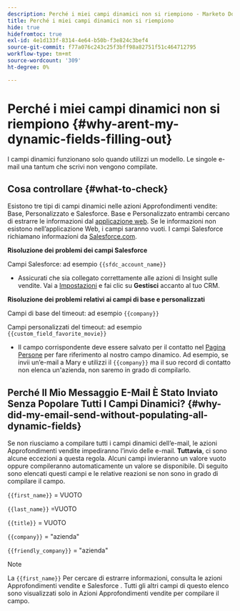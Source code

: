 ```yaml
---
description: Perché i miei campi dinamici non si riempiono - Marketo Docs - Documentazione del prodotto
title: Perché i miei campi dinamici non si riempiono
hide: true
hidefromtoc: true
exl-id: 4e1d133f-8314-4e64-b50b-f3e824c3bef4
source-git-commit: f77a076c243c25f3bff98a82751f51c464712795
workflow-type: tm+mt
source-wordcount: '309'
ht-degree: 0%

---
```


# Perché i miei campi dinamici non si riempiono {#why-arent-my-dynamic-fields-filling-out}

I campi dinamici funzionano solo quando utilizzi un modello. Le singole e-mail una tantum che scrivi non vengono compilate.

## Cosa controllare {#what-to-check}

Esistono tre tipi di campi dinamici nelle azioni Approfondimenti vendite: Base, Personalizzato e Salesforce. Base e Personalizzato entrambi cercano di estrarre le informazioni dal [applicazione web](https://toutapp.com/login). Se le informazioni non esistono nell’applicazione Web, i campi saranno vuoti. I campi Salesforce richiamano informazioni da [Salesforce.com](https://salesforce.com).

**Risoluzione dei problemi dei campi Salesforce**

Campi Salesforce: ad esempio `{{sfdc_account_name}}`

* Assicurati che sia collegato correttamente alle azioni di Insight sulle vendite. Vai a [Impostazioni](https://toutapp.com/login) e fai clic su **Gestisci** accanto al tuo CRM.

**Risoluzione dei problemi relativi ai campi di base e personalizzati**

Campi di base del timeout: ad esempio `{{company}}`

Campi personalizzati del timeout: ad esempio `{{custom_field_favorite_movie}}`

* Il campo corrispondente deve essere salvato per il contatto nel [Pagina Persone](https://toutapp.com/next#relationships) per fare riferimento al nostro campo dinamico. Ad esempio, se invii un’e-mail a Mary e utilizzi il `{{company}}` ma il suo record di contatto non elenca un&#39;azienda, non saremo in grado di compilarlo.

## Perché Il Mio Messaggio E-Mail È Stato Inviato Senza Popolare Tutti I Campi Dinamici? {#why-did-my-email-send-without-populating-all-dynamic-fields}

Se non riusciamo a compilare tutti i campi dinamici dell’e-mail, le azioni Approfondimenti vendite impediranno l’invio delle e-mail. **Tuttavia**, ci sono alcune eccezioni a questa regola. Alcuni campi invieranno un valore vuoto oppure compileranno automaticamente un valore se disponibile. Di seguito sono elencati questi campi e le relative reazioni se non sono in grado di compilare il campo.

`{{first_name}}` = VUOTO

`{{last_name}}` =VUOTO

`{{title}}` = VUOTO

`{{company}}` = &quot;azienda&quot;

`{{friendly_company}}` = &quot;azienda&quot;

>[!NOTE]
>
>La `{{first_name}}` Per cercare di estrarre informazioni, consulta le azioni Approfondimenti vendite e Salesforce . Tutti gli altri campi di questo elenco sono visualizzati solo in Azioni Approfondimenti vendite per compilare il campo.
